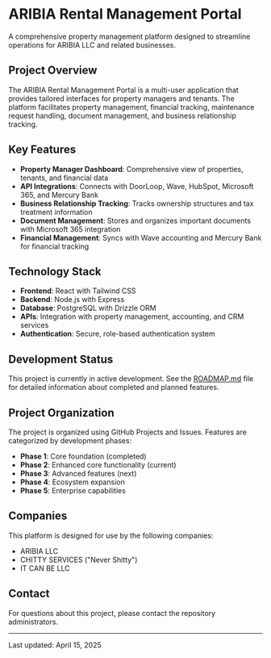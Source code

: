 # ARIBIA Rental Management Portal

A comprehensive property management platform designed to streamline operations for ARIBIA LLC and related businesses.

## Project Overview

The ARIBIA Rental Management Portal is a multi-user application that provides tailored interfaces for property managers and tenants. The platform facilitates property management, financial tracking, maintenance request handling, document management, and business relationship tracking.

## Key Features

- **Property Manager Dashboard**: Comprehensive view of properties, tenants, and financial data
- **API Integrations**: Connects with DoorLoop, Wave, HubSpot, Microsoft 365, and Mercury Bank
- **Business Relationship Tracking**: Tracks ownership structures and tax treatment information
- **Document Management**: Stores and organizes important documents with Microsoft 365 integration
- **Financial Management**: Syncs with Wave accounting and Mercury Bank for financial tracking

## Technology Stack

- **Frontend**: React with Tailwind CSS
- **Backend**: Node.js with Express
- **Database**: PostgreSQL with Drizzle ORM
- **APIs**: Integration with property management, accounting, and CRM services
- **Authentication**: Secure, role-based authentication system

## Development Status

This project is currently in active development. See the [ROADMAP.md](./ROADMAP.md) file for detailed information about completed and planned features.

## Project Organization

The project is organized using GitHub Projects and Issues. Features are categorized by development phases:

- **Phase 1**: Core foundation (completed)
- **Phase 2**: Enhanced core functionality (current)
- **Phase 3**: Advanced features (next)
- **Phase 4**: Ecosystem expansion
- **Phase 5**: Enterprise capabilities

## Companies

This platform is designed for use by the following companies:
- ARIBIA LLC
- CHITTY SERVICES ("Never Shitty")
- IT CAN BE LLC

## Contact

For questions about this project, please contact the repository administrators.

---

Last updated: April 15, 2025